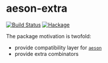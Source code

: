 # aeson-extra

[![Build Status](https://travis-ci.org/phadej/aeson-extra.svg?branch=master)](https://travis-ci.org/phadej/aeson-extra)
[![Hackage](https://img.shields.io/hackage/v/aeson-extra.svg)](http://hackage.haskell.org/package/aeson-extra)

The package motivation is twofold:

- provide compatibility layer for [`aeson`](http://hackage.haskell.org/package/aeson)
- provide extra combinators
